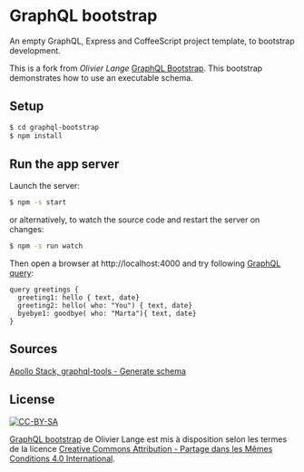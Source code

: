 # GraphQL bootstrap


An empty GraphQL, Express and CoffeeScript project template, to bootstrap development.

This is a fork from *Olivier Lange* [GraphQL Bootstrap](https://github.com/olange/graphql-bootstrap).
This bootstrap demonstrates how to use an executable schema.


## Setup

```bash
$ cd graphql-bootstrap
$ npm install
````

## Run the app server

Launch the server:

```bash
$ npm -s start
```

or alternatively, to watch the source code and restart the server on changes:


```bash
$ npm -s run watch
```

Then open a browser at http://localhost:4000 and try following [GraphQL query](http://graphql.org/learn/queries/):

```raw
query greetings {
  greeting1: hello { text, date}
  greeting2: hello( who: "You") { text, date}
  byebye1: goodbye( who: "Marta"){ text, date}
}

```

## Sources
[Apollo Stack, graphql-tools - Generate schema](http://dev.apollodata.com/tools/graphql-tools/generate-schema.html)

## License

[![CC-BY-SA](http://i.creativecommons.org/l/by-sa/4.0/80x15.png)](http://creativecommons.org/licenses/by-sa/4.0/)

[GraphQL bootstrap](https://github.com/olange/graphql-bootstrap) de Olivier Lange est mis à disposition selon les termes de la licence [Creative Commons Attribution - Partage dans les Mêmes Conditions 4.0 International](http://creativecommons.org/licenses/by-sa/4.0/).
